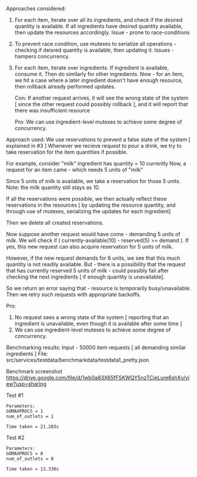 Approaches considered:
1. For each item, iterate over all its ingredients, and check if the desired quantity is available. 
    If all ingredients have desired quantity available, then update the resources accordingly.
    Issue - prone to race-conditions

2. To prevent race condition, use mutexes to serialize all operations - 
    checking if deisred quantity is available, then updating it.
    Issues - hampers concurrency. 

3. For each item, iterate over ingredients. If ingredient is available, consume it.
    Then do similarly for other ingredients. Now - for an item, we hit a case
    where a later ingredient doesn't have enough resource, then rollback already performed updates.
    
    Con: If another request arrives, it will see the wrong state of the system 
    [ since the other request could possibly rollback ], and it will report that there was insufficient resource
    
    Pro: We can use ingredient-level mutexes to achieve some degree of concurrency.
  

Approach used:
We use reservations to prevent a false state of the system [ explained in #3 ]
Whenever we recieve request to pour a drink, we try to take reservation for the item quantities if possible.

For example, 
consider "milk" ingredient has quantity = 10 currently
Now, a request for an item came - which needs 5 units of "milk"

Since 5 units of milk is available, we take a reservation for those 5 units.
Note: the milk quantity still stays as 10.

If all the reservations were possible, we then actually reflect these reservations in the resources 
[ by updating the resource quantity, and through use of mutexes, serializing the updates for each ingredient]

Then we delete all created reservations.

Now suppose another request would have come - demanding 5 units of milk.
We will check if ( currently-available(10) - reserved(5) >= demand ). 
If yes, this new request can also acquire reservation for 5 units of milk.

However, if the new request demands for 6 units, we see that this much quantity is not readily available.
But - there is a possibility that the request that has currently reserved 5 units of milk - 
could possibly fail after checking the next ingredients [ if enough quantity is unavailable]. 

So we return an error saying that - resource is temporarily busy/unavailable.
Then we retry such requests with appropriate backoffs.

Pro: 
1. No request sees a wrong state of the system [ reporting that an ingredient is unavailable, even though it is available after some time ]
2. We can use ingredient-level mutexes to achieve some degree of concurrency.
 
 
 
Benchmarking results:
Input - 50000 item requests [ all demanding similar ingredients ]
File: src/services/testdata/benchmarkdata/testdata1_pretty.json

Benchmark screenshot
https://drive.google.com/file/d/1wb0a83X65fFSKWQY5nzTCjeLure6shXv/view?usp=sharing

Test #1

    Parameters:    
    GOMAXPROCS = 1
    num_of_outlets = 1
    
    Time taken = 21.283s


Test #2

    Parameters:
    GOMAXPROCS = 8
    num_of_outlets = 8
    
    Time taken = 13.330s

